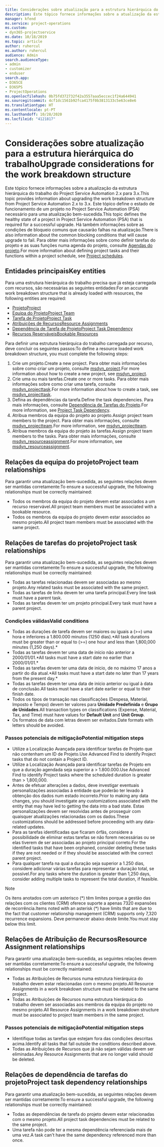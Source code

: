 ```yaml
---
title: Considerações sobre atualização para a estrutura hierárquica do trabalho
description: Este tópico fornece informações sobre a atualização da estrutura hierárquica do trabalho do Project Service Automation 2.x para 3.x.
manager: kfend
ms.service: project-operations
ms.custom:
- dyn365-projectservice
ms.date: 10/18/2019
ms.topic: article
author: ruhercul
ms.author: ruhercul
audience: Admin
search.audienceType:
- admin
- customizer
- enduser
search.app:
- D365CE
- D365PS
- ProjectOperations
ms.openlocfilehash: 0b75fd372732f42a3557aaa5eccec1f24a644941
ms.sourcegitcommit: 4cf1dc1561b92fca4175f0b3813133c5e63ce8e6
ms.translationtype: HT
ms.contentlocale: pt-PT
ms.lasthandoff: 10/28/2020
ms.locfileid: "4121817"
---
```

# <a name="upgrade-considerations-for-the-work-breakdown-structure"></a><span data-ttu-id="950ca-103">Considerações sobre atualização para a estrutura hierárquica do trabalho</span><span class="sxs-lookup"><span data-stu-id="950ca-103">Upgrade considerations for the work breakdown structure</span></span>
<span data-ttu-id="950ca-104">Este tópico fornece informações sobre a atualização da estrutura hierárquica do trabalho do Project Service Automation 2.x para 3.x.</span><span class="sxs-lookup"><span data-stu-id="950ca-104">This topic provides information about upgrading the work breakdown structure from Project Service Automation 2.x to 3.x.</span></span> <span data-ttu-id="950ca-105">Este tópico define o estado de funcionamento de um projeto no Project Service Automation (PSA) necessário para uma atualização bem-sucedida.</span><span class="sxs-lookup"><span data-stu-id="950ca-105">This topic defines the healthy state of a project in Project Service Automation (PSA) that is required for a successful upgrade.</span></span> <span data-ttu-id="950ca-106">Há também informações sobre as condições de bloqueio comuns que causarão falhas na atualização.</span><span class="sxs-lookup"><span data-stu-id="950ca-106">There is also information about the common blocking conditions that will cause upgrade to fail.</span></span> <span data-ttu-id="950ca-107">Para obter mais informações sobre como definir tarefas do projeto e as suas funções numa agenda do projeto, consulte [Agendas do projeto](project-creating.md).</span><span class="sxs-lookup"><span data-stu-id="950ca-107">For more information about defining project tasks and their functions within a project schedule, see [Project schedules](project-creating.md).</span></span>

## <a name="key-entities"></a><span data-ttu-id="950ca-108">Entidades principais</span><span class="sxs-lookup"><span data-stu-id="950ca-108">Key entities</span></span>
<span data-ttu-id="950ca-109">Para uma estrutura hierárquica do trabalho precisa que já esteja carregada com recursos, são necessárias as seguintes entidades:</span><span class="sxs-lookup"><span data-stu-id="950ca-109">For an accurate work breakdown structure that is already loaded with resources, the following entities are required:</span></span>

- [<span data-ttu-id="950ca-110">Projeto</span><span class="sxs-lookup"><span data-stu-id="950ca-110">Project</span></span>](https://docs.microsoft.com/dynamics365/customerengagement/on-premises/developer/entities/msdyn_project)
- [<span data-ttu-id="950ca-111">Equipa do Projeto</span><span class="sxs-lookup"><span data-stu-id="950ca-111">Project Team</span></span>](https://docs.microsoft.com/dynamics365/customerengagement/on-premises/developer/entities/msdyn_projectteam)
- [<span data-ttu-id="950ca-112">Tarefa de Projeto</span><span class="sxs-lookup"><span data-stu-id="950ca-112">Project Task</span></span>](https://docs.microsoft.com/dynamics365/customerengagement/on-premises/developer/entities/msdyn_projecttask)
- [<span data-ttu-id="950ca-113">Atribuições de Recursos</span><span class="sxs-lookup"><span data-stu-id="950ca-113">Resource Assignments</span></span>](https://docs.microsoft.com/dynamics365/customerengagement/on-premises/developer/entities/msdyn_resourceassignment)
- [<span data-ttu-id="950ca-114">Dependência de Tarefa de Projeto</span><span class="sxs-lookup"><span data-stu-id="950ca-114">Project Task Dependency</span></span>](https://docs.microsoft.com/dynamics365/customerengagement/on-premises/developer/entities/msdyn_projecttaskdependency)
- [<span data-ttu-id="950ca-115">Recursos Reserváveis</span><span class="sxs-lookup"><span data-stu-id="950ca-115">Bookable Resources</span></span>](https://docs.microsoft.com/dynamics365/customerengagement/on-premises/developer/entities/bookableresource)

<span data-ttu-id="950ca-116">Para definir uma estrutura hierárquica do trabalho carregada por recurso, deve concluir os seguintes passos:</span><span class="sxs-lookup"><span data-stu-id="950ca-116">To define a resource loaded work breakdown structure, you must complete the following steps:</span></span>

1. <span data-ttu-id="950ca-117">Crie um projeto.</span><span class="sxs-lookup"><span data-stu-id="950ca-117">Create a new project.</span></span> <span data-ttu-id="950ca-118">Para obter mais informações sobre como criar um projeto, consulte [msdyn_project](https://docs.microsoft.com/dynamics365/customerengagement/on-premises/developer/entities/msdyn_project).</span><span class="sxs-lookup"><span data-stu-id="950ca-118">For more information about how to create a new project, see [msdyn_project](https://docs.microsoft.com/dynamics365/customerengagement/on-premises/developer/entities/msdyn_project).</span></span>
2. <span data-ttu-id="950ca-119">Crie uma ou mais tarefas.</span><span class="sxs-lookup"><span data-stu-id="950ca-119">Create one or more tasks.</span></span> <span data-ttu-id="950ca-120">Para obter mais informações sobre como criar uma tarefa, consulte [msdyn_projecttask](https://docs.microsoft.com/dynamics365/customerengagement/on-premises/developer/entities/msdyn_projecttask).</span><span class="sxs-lookup"><span data-stu-id="950ca-120">For more information about how to create a task, see [msdyn_projecttask](https://docs.microsoft.com/dynamics365/customerengagement/on-premises/developer/entities/msdyn_projecttask).</span></span>
3. <span data-ttu-id="950ca-121">Defina as dependências da tarefa.</span><span class="sxs-lookup"><span data-stu-id="950ca-121">Define the task dependencies.</span></span> <span data-ttu-id="950ca-122">Para mais informações, consulte [Dependência de Tarefas do Projeto](https://docs.microsoft.com/dynamics365/customerengagement/on-premises/developer/entities/msdyn_projecttaskdependency).</span><span class="sxs-lookup"><span data-stu-id="950ca-122">For more information, see [Project Task Dependency](https://docs.microsoft.com/dynamics365/customerengagement/on-premises/developer/entities/msdyn_projecttaskdependency).</span></span>
4. <span data-ttu-id="950ca-123">Atribua membros da equipa do projeto ao projeto.</span><span class="sxs-lookup"><span data-stu-id="950ca-123">Assign project team members to the project.</span></span> <span data-ttu-id="950ca-124">Para obter mais informações, consulte [msdyn_projectteam](https://docs.microsoft.com/dynamics365/customerengagement/on-premises/developer/entities/msdyn_projectteam).</span><span class="sxs-lookup"><span data-stu-id="950ca-124">For more information, see [msdyn_projectteam](https://docs.microsoft.com/dynamics365/customerengagement/on-premises/developer/entities/msdyn_projectteam).</span></span>
5. <span data-ttu-id="950ca-125">Atribua membros da equipa do projeto às tarefas.</span><span class="sxs-lookup"><span data-stu-id="950ca-125">Assign project team members to the tasks.</span></span> <span data-ttu-id="950ca-126">Para obter mais informações, consulte [msdyn_resourceassignment](https://docs.microsoft.com/dynamics365/customerengagement/on-premises/developer/entities/msdyn_resourceassignment).</span><span class="sxs-lookup"><span data-stu-id="950ca-126">For more information, see [msdyn_resourceassignment](https://docs.microsoft.com/dynamics365/customerengagement/on-premises/developer/entities/msdyn_resourceassignment).</span></span>

## <a name="project-team-relationships"></a><span data-ttu-id="950ca-127">Relações da equipa do projeto</span><span class="sxs-lookup"><span data-stu-id="950ca-127">Project team relationships</span></span>

<span data-ttu-id="950ca-128">Para garantir uma atualização bem-sucedida, as seguintes relações devem ser mantidas corretamente:</span><span class="sxs-lookup"><span data-stu-id="950ca-128">To ensure a successful upgrade, the following relationships must be correctly maintained:</span></span>
- <span data-ttu-id="950ca-129">Todos os membros da equipa do projeto devem estar associados a um recurso reservável.</span><span class="sxs-lookup"><span data-stu-id="950ca-129">All project team members must be associated with a bookable resource.</span></span>
- <span data-ttu-id="950ca-130">Todos os membros da equipa do projeto devem estar associados ao mesmo projeto.</span><span class="sxs-lookup"><span data-stu-id="950ca-130">All project team members must be associated with the same project.</span></span> 

## <a name="project-task-relationships"></a><span data-ttu-id="950ca-131">Relações de tarefas do projeto</span><span class="sxs-lookup"><span data-stu-id="950ca-131">Project task relationships</span></span>
<span data-ttu-id="950ca-132">Para garantir uma atualização bem-sucedida, as seguintes relações devem ser mantidas corretamente:</span><span class="sxs-lookup"><span data-stu-id="950ca-132">To ensure a successful upgrade, the following relationships must be correctly maintained:</span></span>

- <span data-ttu-id="950ca-133">Todas as tarefas relacionadas devem ser associadas ao mesmo projeto.</span><span class="sxs-lookup"><span data-stu-id="950ca-133">Any related tasks must be associated with the same project.</span></span>
- <span data-ttu-id="950ca-134">Todas as tarefas de linha devem ter uma tarefa principal.</span><span class="sxs-lookup"><span data-stu-id="950ca-134">Every line task must have a parent task.</span></span>
- <span data-ttu-id="950ca-135">Todas as tarefas devem ter um projeto principal.</span><span class="sxs-lookup"><span data-stu-id="950ca-135">Every task must have a parent project.</span></span>

### <a name="valid-conditions"></a><span data-ttu-id="950ca-136">Condições válidas</span><span class="sxs-lookup"><span data-stu-id="950ca-136">Valid conditions</span></span>

- <span data-ttu-id="950ca-137">Todas as durações de tarefa devem ser maiores ou iguais a (>=) uma hora e inferiores a 1.800.000 minutos (1250 dias).\*</span><span class="sxs-lookup"><span data-stu-id="950ca-137">All task durations must be greater than or equal to (>=) one hour and less than 1,800,000 minutes (1,250 days).\*</span></span>
- <span data-ttu-id="950ca-138">Todas as tarefas devem ter uma data de início não anterior a 2000/01/01.\*</span><span class="sxs-lookup"><span data-stu-id="950ca-138">All tasks must have a start date no earlier than 2000/01/01.\*</span></span>
- <span data-ttu-id="950ca-139">Todas as tarefas devem ter uma data de início, de no máximo 17 anos a partir do dia atual.\*</span><span class="sxs-lookup"><span data-stu-id="950ca-139">All tasks must have a start date no later than 17 years from the present day.\*</span></span>
- <span data-ttu-id="950ca-140">Todas as tarefas devem ter uma data de início anterior ou igual à data de conclusão.</span><span class="sxs-lookup"><span data-stu-id="950ca-140">All tasks must have a start date earlier or equal to their finish date.</span></span>
- <span data-ttu-id="950ca-141">Todos os tipos de transação nas classificações (Despesa, Material, Imposto e Tempo) devem ter valores para **Unidade Predefinida** e **Grupo de Unidades**.</span><span class="sxs-lookup"><span data-stu-id="950ca-141">All transaction types on classifications (Expense, Material, Tax, and Time) must have values for **Default Unit** and **Unit Group**.</span></span>
- <span data-ttu-id="950ca-142">Os formatos de data com letras devem ser evitados.</span><span class="sxs-lookup"><span data-stu-id="950ca-142">Date formats with letters should be avoided.</span></span>

### <a name="potential-mitigation-steps"></a><span data-ttu-id="950ca-143">Passos potenciais de mitigação</span><span class="sxs-lookup"><span data-stu-id="950ca-143">Potential mitigation steps</span></span>
- <span data-ttu-id="950ca-144">Utilize a Localização Avançada para identificar tarefas de Projeto que não contenham um ID de Projeto.</span><span class="sxs-lookup"><span data-stu-id="950ca-144">Use Advanced Find to identify Project tasks that do not contain a Project ID.</span></span>
- <span data-ttu-id="950ca-145">Utilize a Localização Avançada para identificar tarefas de Projeto em que a duração agendada seja superior a > 1.800.000.</span><span class="sxs-lookup"><span data-stu-id="950ca-145">Use Advanced Find to identify Project tasks where the scheduled duration is greater than > 1,800,000.</span></span>
- <span data-ttu-id="950ca-146">Antes de efetuar alterações a dados, deve investigar eventuais personalizações associadas à entidade que poderão ter levado à obtenção dos dados num estado incorreto.</span><span class="sxs-lookup"><span data-stu-id="950ca-146">Prior to making any data changes, you should investigate any customizations associated with the entity that may have led to getting the data into a bad state.</span></span> <span data-ttu-id="950ca-147">Estas personalizações devem ser resolvidas antes de prosseguir com quaisquer atualizações relacionadas com os dados.</span><span class="sxs-lookup"><span data-stu-id="950ca-147">These customizations should be addressed before proceeding with any data-related updates.</span></span>
- <span data-ttu-id="950ca-148">Para as tarefas identificadas que ficaram órfãs, considere a possibilidade de eliminar estas tarefas se não forem necessárias ou se elas tiverem de ser associadas ao projeto principal correto.</span><span class="sxs-lookup"><span data-stu-id="950ca-148">For the identified tasks that have been orphaned, consider deleting these tasks if they are not needed or if they should be associated with the correct parent project.</span></span>
- <span data-ttu-id="950ca-149">Para qualquer tarefa na qual a duração seja superior a 1.250 dias, considere adicionar várias tarefas para representar a duração total, se possível.</span><span class="sxs-lookup"><span data-stu-id="950ca-149">For any tasks where the duration is greater than 1,250 days, consider adding multiple tasks to represent the total duration, if feasible.</span></span>

> [!NOTE]
> <span data-ttu-id="950ca-150">Os itens anotados com um asterisco (\*) têm limites porque a gestão das relações com os clientes (CRM) oferece suporte a apenas 7320 expansões de recorrência.</span><span class="sxs-lookup"><span data-stu-id="950ca-150">Items noted with an asterisk (\*) have limits that are due to the fact that customer relationship management (CRM) supports only 7,320 recurrence expansions.</span></span> <span data-ttu-id="950ca-151">Deve permanecer abaixo deste limite.</span><span class="sxs-lookup"><span data-stu-id="950ca-151">You must stay below this limit.</span></span>

## <a name="resource-assignment-relationships"></a><span data-ttu-id="950ca-152">Relações de Atribuição de Recursos</span><span class="sxs-lookup"><span data-stu-id="950ca-152">Resource Assignment relationships</span></span>
<span data-ttu-id="950ca-153">Para garantir uma atualização bem-sucedida, as seguintes relações devem ser mantidas corretamente:</span><span class="sxs-lookup"><span data-stu-id="950ca-153">To ensure a successful upgrade, the following relationships must be correctly maintained:</span></span>

- <span data-ttu-id="950ca-154">Todas as Atribuições de Recursos numa estrutura hierárquica do trabalho devem estar relacionadas com o mesmo projeto.</span><span class="sxs-lookup"><span data-stu-id="950ca-154">All Resource Assignments in a work breakdown structure must be related to the same project.</span></span>
- <span data-ttu-id="950ca-155">Todas as Atribuições de Recursos numa estrutura hierárquica do trabalho devem ser associadas aos membros da equipa do projeto no mesmo projeto.</span><span class="sxs-lookup"><span data-stu-id="950ca-155">All Resource Assignments in a work breakdown structure must be associated to project team members in the same project.</span></span>

### <a name="potential-mitigation-steps"></a><span data-ttu-id="950ca-156">Passos potenciais de mitigação</span><span class="sxs-lookup"><span data-stu-id="950ca-156">Potential mitigation steps</span></span>
- <span data-ttu-id="950ca-157">Identifique todas as tarefas que estejam fora das condições descritas acima.</span><span class="sxs-lookup"><span data-stu-id="950ca-157">Identify all tasks that fall outside the conditions described above.</span></span>  
- <span data-ttu-id="950ca-158">Todas as Atribuições de Recursos que já não sejam válidas devem ser eliminadas.</span><span class="sxs-lookup"><span data-stu-id="950ca-158">Any Resource Assignments that are no longer valid should be deleted.</span></span>

## <a name="project-task-dependency-relationships"></a><span data-ttu-id="950ca-159">Relações de dependência de tarefas do projeto</span><span class="sxs-lookup"><span data-stu-id="950ca-159">Project task dependency relationships</span></span>
<span data-ttu-id="950ca-160">Para garantir uma atualização bem-sucedida, as seguintes relações devem ser mantidas corretamente:</span><span class="sxs-lookup"><span data-stu-id="950ca-160">To ensure a successful upgrade, the following relationships must be correctly maintained:</span></span>

- <span data-ttu-id="950ca-161">Todas as dependências de tarefa do projeto devem estar relacionadas com o mesmo projeto.</span><span class="sxs-lookup"><span data-stu-id="950ca-161">All project task dependencies must be related to the same project.</span></span>
- <span data-ttu-id="950ca-162">Uma tarefa não pode ter a mesma dependência referenciada mais de uma vez.</span><span class="sxs-lookup"><span data-stu-id="950ca-162">A task can't have the same dependency referenced more than once.</span></span>
